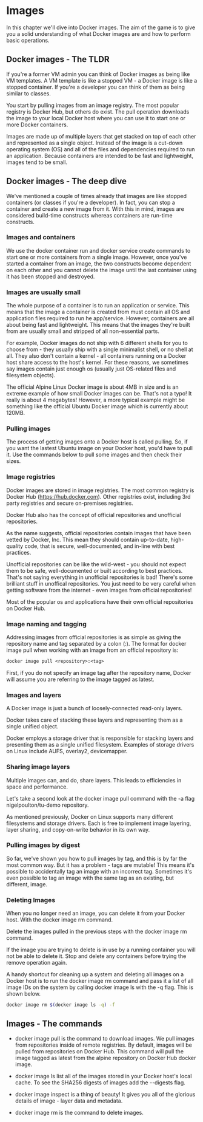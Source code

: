 # Images

In this chapter we'll dive into Docker images. The aim of the game is to give you a solid understanding of what Docker images are and how to perform basic operations.

## Docker images - The TLDR

If you're a former VM admin you can think of Docker images as being like VM templates. A VM template is like a stopped VM - a Docker image is like a stopped container. If you're a developer you can think of them as being similar to classes.

You start by pulling images from an image registry. The most popular registry is Docker Hub, but others do exist. The pull operation downloads the image to your local Docker host where you can use it to start one or more Docker containers.

Images are made up of multiple layers that get stacked on top of each other and represented as a single object. Instead of the image is a cut-down operating system (OS) and all of the files and dependencies required to run an application. Because containers are intended to be fast and lightweight, images tend to be small.

## Docker images - The deep dive  

We've mentioned a couple of times already that images are like stopped containers (or classes if you're a developer). In fact, you can stop a container and create a new image from it. With this in mind, images are considered build-time constructs whereas containers are run-time constructs.

### Images and containers

We use the docker container run and docker service create commands to start one or more containers from a single image. However, once you've started a container from an image, the two constructs become dependent on each other and you cannot delete the image until the last container using it has been stopped and destroyed. 

### Images are usually small

The whole purpose of a container is to run an application or service. This means that the image a container is created from must contain all OS and application files required to run he app/service. However, containers are all about being fast and lightweight. This means that the images they're built from are usually small and stripped of all non-essential parts. 

For example, Docker images do not ship with 6 different shells for you to choose from - they usually ship with a single minimalist shell, or no shell at all. They also don't contain a kernel - all containers running on a Docker host share access to the host's kernel. For these reasons, we sometimes say images contain just enough os (usually just OS-related files and filesystem objects). 

The official Alpine Linux Docker image is about 4MB in size and is an extreme example of how small Docker images can be. That's not a typo! It really is about 4 megabytes! However, a more typical example might be something like the official Ubuntu Docker image which is currently about 120MB.

### Pulling images

The process of getting images onto a Docker host is called pulling. So, if you want the lastest Ubuntu image on your Docker host, you'd have to pull it. Use the commands below to pull some images and then check their sizes.

### Image registries

Docker images are stored in image registries. The most common registry is Docker Hub (https://hub.docker.com). Other registries exist, including 3rd party registries and secure on-premises registries.

Docker Hub also has the concept of official repositories and unofficial repositories.

As the name suggests, official repositories contain images that have been vetted by Docker, Inc. This mean they should contain up-to-date, high-quality code, that is secure, well-documented, and in-line with best practices.  

Unofficial repositories can be like the wild-west - you should not expect them to be safe, well-documented or built according to best practices. That's not saying everything in unofficial repositories is bad! There's some brilliant stuff in unoffical repositories. You just need to be very careful when getting software from the internet - even images from official repositories!

Most of the popular os and applications have their own official repositories on Docker Hub.

### Image naming and tagging

Addressing images from official repositories is as simple as giving the repository name and tag separated by a colon (:). The format for docker image pull when working with an image from an official repository is:

```txt
docker image pull <repository>:<tag>
```

First, if you do not specify an image tag after the repository name, Docker will assume you are referring to the image tagged as latest.

### Images and layers

A Docker image is just a bunch of loosely-connected read-only layers.

Docker takes care of stacking these layers and representing them as a single unified object.

Docker employs a storage driver that is responsible for stacking layers and presenting them as a single unified filesystem. Examples of storage drivers on Linux include AUFS, overlay2, devicemapper.

### Sharing image layers

Multiple images can, and do, share layers. This leads to efficiencies in space and performance.

Let's take a second look at the docker image pull command with the -a flag nigelpoulton/tu-demo repository.

As mentioned previously, Docker on Linux supports many different filesystems and storage drivers. Each is free to implement image layering, layer sharing, and copy-on-write behavior in its own way.

### Pulling images by digest

So far, we've shown you how to pull images by tag, and this is by far the most common way. But it has a problem - tags are mutable! This means it's possible to accidentally tag an image with an incorrect tag. Sometimes it's even possible to tag an image with the same tag as an existing, but different, image.

### Deleting Images

When you no longer need an image, you can delete it from your Docker host. With the docker image rm command.

Delete the images pulled in the previous steps with the docker image rm command. 

If the image you are trying to delete is in use by a running container you will not be able to delete it. Stop and delete any containers before trying the remove operation again.

A handy shortcut for cleaning up a system and deleting all images on a Docker host is to run the docker image rm command and pass it a list of all image IDs on the system by calling docker image ls with the -q flag. This is shown below.

```bash
docker image rm $(docker image ls -q) -f
```

## Images - The commands

- docker image pull is the command to download images. We pull images from repositories inside of remote registries. By default, images will be pulled from repositories on Docker Hub. This command will pull the image tagged as latest from the alpine repository on Docker Hub docker image.

- docker image ls list all of the images stored in your Docker host's local cache. To see the SHA256 digests of images add the --digests flag. 

- docker image inspect is a thing of beauty! It gives you all of the glorious details of image - layer data and metadata.

- docker image rm is the command to delete images.
